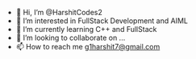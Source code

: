 - 👋 Hi, I’m @HarshitCodes2
- 👀 I’m interested in FullStack Development and AIML
- 🌱 I’m currently learning C++ and FullStack
- 💞️ I’m looking to collaborate on ...
- 📫 How to reach me g1harshit7@gmail.com

<!---
PlatinumIris/PlatinumIris is a ✨ special ✨ repository because its `README.md` (this file) appears on your GitHub profile.
You can click the Preview link to take a look at your changes.
--->
